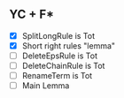 ## YC + F*
- [x] SplitLongRule is Tot
- [x] Short right rules "lemma"
- [ ] DeleteEpsRule is Tot
- [ ] DeleteChainRule is Tot
- [ ] RenameTerm is Tot
- [ ] Main Lemma
